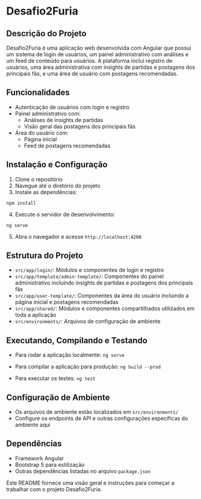 # Desafio2Furia

## Descrição do Projeto
Desafio2Furia é uma aplicação web desenvolvida com Angular que possui um sistema de login de usuários, um painel administrativo com análises e um feed de conteúdo para usuários. A plataforma inclui registro de usuários, uma área administrativa com insights de partidas e postagens dos principais fãs, e uma área de usuário com postagens recomendadas.

## Funcionalidades
- Autenticação de usuários com login e registro
- Painel administrativo com:
  - Análises de insights de partidas
  - Visão geral das postagens dos principais fãs
- Área do usuário com:
  - Página inicial
  - Feed de postagens recomendadas

## Instalação e Configuração
1. Clone o repositório
2. Navegue até o diretório do projeto
3. Instale as dependências:

``` 
npm install
```

4. Execute o servidor de desenvolvimento:
```
ng serve
```
5. Abra o navegador e acesse ```http://localhost:4200```

## Estrutura do Projeto
- ```src/app/login/```: Módulos e componentes de login e registro
- ```src/app/template/admin-template/```: Componentes do painel administrativo incluindo insights de partidas e postagens dos principais fãs
- ```src/app/user-template/```: Componentes da área do usuário incluindo a página inicial e postagens recomendadas
- ```src/app/shared/```: Módulos e componentes compartilhados utilizados em toda a aplicação
- ```src/environments/```: Arquivos de configuração de ambiente

## Executando, Compilando e Testando
- Para rodar a aplicação localmente:
```ng serve```

- Para compilar a aplicação para produção:
```ng build --prod```

- Para executar os testes:
```ng test```

## Configuração de Ambiente
- Os arquivos de ambiente estão localizados em ```src/environments/```
- Configure os endpoints de API e outras configurações específicas do ambiente aqui

## Dependências
- Framework Angular
- Bootstrap 5 para estilização
- Outras dependências listadas no arquivo ```package.json```

Este README fornece uma visão geral e instruções para começar a trabalhar com o projeto Desafio2Furia.
